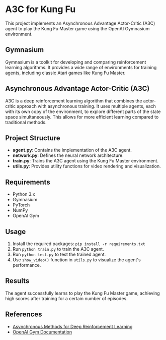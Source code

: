 # A3C for Kung Fu

This project implements an Asynchronous Advantage Actor-Critic (A3C) agent to play the Kung Fu Master game using the OpenAI Gymnasium environment.

## Gymnasium

Gymnasium is a toolkit for developing and comparing reinforcement learning algorithms. It provides a wide range of environments for training agents, including classic Atari games like Kung Fu Master.

## Asynchronous Advantage Actor-Critic (A3C)

A3C is a deep reinforcement learning algorithm that combines the actor-critic approach with asynchronous training. It uses multiple agents, each with its own copy of the environment, to explore different parts of the state space simultaneously. This allows for more efficient learning compared to traditional methods.

## Project Structure

- **agent.py**: Contains the implementation of the A3C agent.
- **network.py**: Defines the neural network architecture.
- **train.py**: Trains the A3C agent using the Kung Fu Master environment.
- **utils.py**: Provides utility functions for video rendering and visualization.

## Requirements

- Python 3.x
- Gymnasium
- PyTorch
- NumPy
- OpenAI Gym

## Usage

1. Install the required packages: `pip install -r requirements.txt`
2. Run `python train.py` to train the A3C agent.
3. Run `python test.py` to test the trained agent.
4. Use `show_video()` function in `utils.py` to visualize the agent's performance.

## Results

The agent successfully learns to play the Kung Fu Master game, achieving high scores after training for a certain number of episodes.

## References

- [Asynchronous Methods for Deep Reinforcement Learning](https://arxiv.org/abs/1602.01783)
- [OpenAI Gym Documentation](https://gym.openai.com/docs/)
